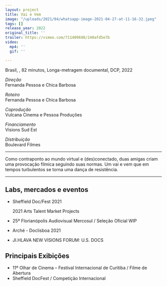 ```yaml
---
layout: project
title: Vai e Vem
image: "/uploads/2021/04/whatsapp-image-2021-04-27-at-11-16-32.jpeg"
tags: []
release_year: 2022
original_title: ''
trailer: https://vimeo.com/711409698/240afd5e7b
video:
  mp4: ''
  gif: ''

---
```

Brasil, , 82 minutos, Longa-metragem documental, DCP, 2022

_Direção_  
Fernanda Pessoa e Chica Barbosa

_Roteiro_  
Fernanda Pessoa e Chica Barbosa

_Coprodução_  
Vulcana Cinema e Pessoa Produções

_Financiamento_  
Visions Sud Est

_Distribuição_  
Boulevard Filmes

***

Como contraponto ao mundo virtual e (des)conectado, duas amigas criam uma provocação fílmica seguindo suas normas. Um vai e vem que em tempos turbulentos se torna uma dança de resistência.

***

## Labs, mercados e eventos

* Sheffield Doc/Fest 2021

  2021 Arts Talent Market Projects
* 25º Florianópolis Audiovisual Mercosul / Seleção Oficial WIP
* Arché - Doclisboa 2021
* JI.HLAVA NEW VISIONS FORUM: U.S. DOCS

## Principais Exibições

* 11º Olhar de Cinema – Festival Internacional de Curitiba / Filme de Abertura
* Sheffield DocFest / Competição Internacional